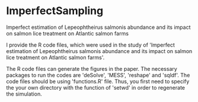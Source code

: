 # ImperfectSampling
Imperfect estimation of Lepeophtheirus salmonis abundance and its impact on salmon lice treatment on Atlantic salmon farms

I provide the R code files, which were used in the study of 'Imperfect estimation of Lepeophtheirus salmonis abundance and its impact on salmon lice treatment on Atlantic salmon farms'. 

The R code files can generate the figures in the paper. The necessary packages to run the codes are 'deSolve', 'MESS', 'reshape' and 'sqldf'. The code files should be using 'functions.R' file. Thus, you first need to specify the your own directory with the function of 'setwd' in order to regenerate the simulation. 

